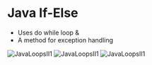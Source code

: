 # Java If-Else

- Uses do while loop & 
- A method for exception handling 

![JavaLoopsII1](https://i.imgur.com/FEfBZll.png)
![JavaLoopsII1](https://i.imgur.com/Ubg3ItI.png)
![JavaLoopsII1](https://i.imgur.com/9FROojO.png)
